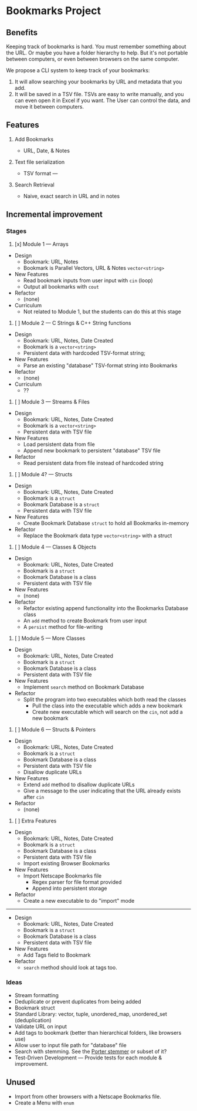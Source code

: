 # Bookmarks Project

## Benefits

Keeping track of bookmarks is hard. You must remember something about the URL. Or maybe you have a folder hierarchy to help. But it's not portable between computers, or even between browsers on the same computer.

We propose a CLI system to keep track of your bookmarks:

1. It will allow searching your bookmarks by URL and metadata that you add.
1. It will be saved in a TSV file. TSVs are easy to write manually, and you can even open it in Excel if you want. The User can control the data, and move it between computers.

## Features

1. Add Bookmarks

   - URL, Date, & Notes

2. Text file serialization

   - TSV format —

3. Search Retrieval

   - Naive, exact search in URL and in notes

## Incremental improvement

### Stages

1. [x] Module 1 — Arrays

- Design
  - Bookmark: URL, Notes
  - Bookmark is Parallel Vectors, URL & Notes `vector<string>`
- New Features
  - Read bookmark inputs from user input with `cin` (loop)
  - Output all bookmarks with `cout`
- Refactor
  - (none)
- Curriculum
  - Not related to Module 1, but the students can do this at this stage

1. [ ] Module 2 — C Strings & C++ String functions

- Design
  - Bookmark: URL, Notes, Date Created
  - Bookmark is a `vector<string>`
  - Persistent data with hardcoded TSV-format string;
- New Features
  - Parse an existing "database" TSV-format string into Bookmarks
- Refactor
  - (none)
- Curriculum
  - ??

1. [ ] Module 3 — Streams & Files

- Design
  - Bookmark: URL, Notes, Date Created
  - Bookmark is a `vector<string>`
  - Persistent data with TSV file
- New Features
  - Load persistent data from file
  - Append new bookmark to persistent "database" TSV file
- Refactor
  - Read persistent data from file instead of hardcoded string

1. [ ] Module 4? — Structs

- Design
  - Bookmark: URL, Notes, Date Created
  - Bookmark is a `struct`
  - Bookmark Database is a `struct`
  - Persistent data with TSV file
- New Features
  - Create Bookmark Database `struct` to hold all Bookmarks in-memory
- Refactor
  - Replace the Bookmark data type `vector<string>` with a struct

1. [ ] Module 4 — Classes & Objects

- Design
  - Bookmark: URL, Notes, Date Created
  - Bookmark is a `struct`
  - Bookmark Database is a class
  - Persistent data with TSV file
- New Features
  - (none)
- Refactor
  - Refactor existing append functionality into the Bookmarks Database class
  - An `add` method to create Bookmark from user input
  - A `persist` method for file-writing

1. [ ] Module 5 — More Classes

- Design
  - Bookmark: URL, Notes, Date Created
  - Bookmark is a `struct`
  - Bookmark Database is a class
  - Persistent data with TSV file
- New Features
  - Implement `search` method on Bookmark Database
- Refactor
  - Split the program into two executables which both read the classes
    - Pull the class into the executable which adds a new bookmark
    - Create new executable which will search on the `cin`, not add a new bookmark

1. [ ] Module 6 — Structs & Pointers

- Design
  - Bookmark: URL, Notes, Date Created
  - Bookmark is a `struct`
  - Bookmark Database is a class
  - Persistent data with TSV file
  - Disallow duplicate URLs
- New Features
  - Extend `add` method to disallow duplicate URLs
  - Give a message to the user indicating that the URL already exists after `cin`
- Refactor
  - (none)

1. [ ] Extra Features

- Design
  - Bookmark: URL, Notes, Date Created
  - Bookmark is a `struct`
  - Bookmark Database is a class
  - Persistent data with TSV file
  - Import existing Browser Bookmarks
- New Features
  - Import Netscape Bookmarks file
    - Regex parser for file format provided
    - Append into persistent storage
- Refactor
  - Create a new executable to do "import" mode

---

- Design
  - Bookmark: URL, Notes, Date Created
  - Bookmark is a `struct`
  - Bookmark Database is a class
  - Persistent data with TSV file
- New Features
  - Add Tags field to Bookmark
- Refactor
  - `search` method should look at tags too.

### Ideas

- Stream formatting
- Deduplicate or prevent duplicates from being added
- Bookmark struct
- Standard Library: vector, tuple, unordered_map, unordered_set (deduplication)
- Validate URL on input
- Add tags to bookmark (better than hierarchical folders, like browsers use)
- Allow user to input file path for "database" file
- Search with stemming. See the [Porter stemmer][porter] or subset of it?
- Test-Driven Development — Provide tests for each module & improvement.

## Unused

- Import from other browsers with a Netscape Bookmarks file.
- Create a Menu with `enum`

[porter]: https://tartarus.org/martin/PorterStemmer/
